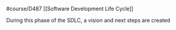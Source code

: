 #course/D487 
[[Software Development Life Cycle]]

During this phase of the SDLC, a vision and next steps are created 